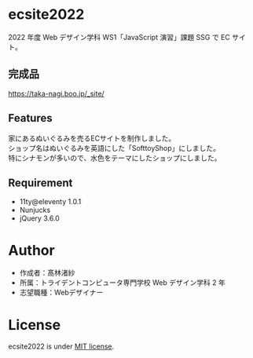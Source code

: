 # ecsite2022

<!-- 初期データは削除します。 -->

2022 年度 Web デザイン学科 WS1「JavaScript 演習」課題 SSG で EC サイト。
## 完成品

<!-- 完成後、ここにURLを貼ってください。-->
https://taka-nagi.boo.jp/_site/
## Features

<!-- セールスポイントや差別化などを説明する。-->
家にあるぬいぐるみを売るECサイトを制作しました。  
ショップ名はぬいぐるみを英語にした「SofttoyShop」にしました。  
特にシナモンが多いので、水色をテーマにしたショップにしました。  
## Requirement

- 11ty@eleventy 1.0.1
- Nunjucks
- jQuery 3.6.0

# Author

- 作成者：髙林渚紗
- 所属：トライデントコンピュータ専門学校 Web デザイン学科 2 年
- 志望職種：Webデザイナー

# License

ecsite2022 is under [MIT license](https://en.wikipedia.org/wiki/MIT_License).
